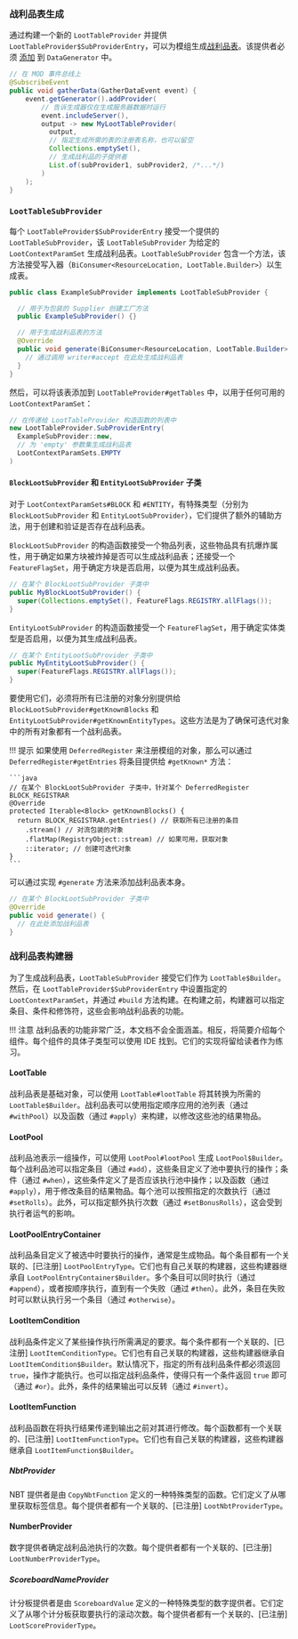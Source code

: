 ### 战利品表生成
通过构建一个新的 `LootTableProvider` 并提供 `LootTableProvider$SubProviderEntry`，可以为模组生成[战利品表][loottable]。该提供者必须 [添加][datagen] 到 `DataGenerator` 中。

```java
// 在 MOD 事件总线上
@SubscribeEvent
public void gatherData(GatherDataEvent event) {
    event.getGenerator().addProvider(
        // 告诉生成器仅在生成服务器数据时运行
        event.includeServer(),
        output -> new MyLootTableProvider(
          output,
          // 指定生成所需的表的注册表名称，也可以留空
          Collections.emptySet(),
          // 生成战利品的子提供者
          List.of(subProvider1, subProvider2, /*...*/)
        )
    );
}
```

### `LootTableSubProvider`
每个 `LootTableProvider$SubProviderEntry` 接受一个提供的 `LootTableSubProvider`，该 `LootTableSubProvider` 为给定的 `LootContextParamSet` 生成战利品表。`LootTableSubProvider` 包含一个方法，该方法接受写入器（`BiConsumer<ResourceLocation, LootTable.Builder>`）以生成表。

```java
public class ExampleSubProvider implements LootTableSubProvider {

  // 用于为包装的 Supplier 创建工厂方法
  public ExampleSubProvider() {}

  // 用于生成战利品表的方法
  @Override
  public void generate(BiConsumer<ResourceLocation, LootTable.Builder> writer) {
    // 通过调用 writer#accept 在此处生成战利品表
  }
}
```

然后，可以将该表添加到 `LootTableProvider#getTables` 中，以用于任何可用的 `LootContextParamSet`：

```java
// 在传递给 LootTableProvider 构造函数的列表中
new LootTableProvider.SubProviderEntry(
  ExampleSubProvider::new,
  // 为 'empty' 参数集生成战利品表
  LootContextParamSets.EMPTY
)
```

#### `BlockLootSubProvider` 和 `EntityLootSubProvider` 子类
对于 `LootContextParamSets#BLOCK` 和 `#ENTITY`，有特殊类型（分别为 `BlockLootSubProvider` 和 `EntityLootSubProvider`），它们提供了额外的辅助方法，用于创建和验证是否存在战利品表。

`BlockLootSubProvider` 的构造函数接受一个物品列表，这些物品具有抗爆炸属性，用于确定如果方块被炸掉是否可以生成战利品表；还接受一个 `FeatureFlagSet`，用于确定方块是否启用，以便为其生成战利品表。

```java
// 在某个 BlockLootSubProvider 子类中
public MyBlockLootSubProvider() {
  super(Collections.emptySet(), FeatureFlags.REGISTRY.allFlags());
}
```

`EntityLootSubProvider` 的构造函数接受一个 `FeatureFlagSet`，用于确定实体类型是否启用，以便为其生成战利品表。

```java
// 在某个 EntityLootSubProvider 子类中
public MyEntityLootSubProvider() {
  super(FeatureFlags.REGISTRY.allFlags());
}
```

要使用它们，必须将所有已注册的对象分别提供给 `BlockLootSubProvider#getKnownBlocks` 和 `EntityLootSubProvider#getKnownEntityTypes`。这些方法是为了确保可迭代对象中的所有对象都有一个战利品表。

!!! 提示
    如果使用 `DeferredRegister` 来注册模组的对象，那么可以通过 `DeferredRegister#getEntries` 将条目提供给 `#getKnown*` 方法：

    ```java
    // 在某个 BlockLootSubProvider 子类中，针对某个 DeferredRegister BLOCK_REGISTRAR
    @Override
    protected Iterable<Block> getKnownBlocks() {
      return BLOCK_REGISTRAR.getEntries() // 获取所有已注册的条目
        .stream() // 对流包装的对象
        .flatMap(RegistryObject::stream) // 如果可用，获取对象
        ::iterator; // 创建可迭代对象
    }
    ```

可以通过实现 `#generate` 方法来添加战利品表本身。

```java
// 在某个 BlockLootSubProvider 子类中
@Override
public void generate() {
  // 在此处添加战利品表
}
```

### 战利品表构建器
为了生成战利品表，`LootTableSubProvider` 接受它们作为 `LootTable$Builder`。然后，在 `LootTableProvider$SubProviderEntry` 中设置指定的 `LootContextParamSet`，并通过 `#build` 方法构建。在构建之前，构建器可以指定条目、条件和修饰符，这些会影响战利品表的功能。

!!! 注意
    战利品表的功能非常广泛，本文档不会全面涵盖。相反，将简要介绍每个组件。每个组件的具体子类型可以使用 IDE 找到。它们的实现将留给读者作为练习。

#### LootTable
战利品表是基础对象，可以使用 `LootTable#lootTable` 将其转换为所需的 `LootTable$Builder`。战利品表可以使用指定顺序应用的池列表（通过 `#withPool`）以及函数（通过 `#apply`）来构建，以修改这些池的结果物品。

#### LootPool
战利品池表示一组操作，可以使用 `LootPool#lootPool` 生成 `LootPool$Builder`。每个战利品池可以指定条目（通过 `#add`），这些条目定义了池中要执行的操作；条件（通过 `#when`），这些条件定义了是否应该执行池中操作；以及函数（通过 `#apply`），用于修改条目的结果物品。每个池可以按照指定的次数执行（通过 `#setRolls`）。此外，可以指定额外执行次数（通过 `#setBonusRolls`），这会受到执行者运气的影响。

#### LootPoolEntryContainer
战利品条目定义了被选中时要执行的操作，通常是生成物品。每个条目都有一个关联的、[已注册] `LootPoolEntryType`。它们也有自己关联的构建器，这些构建器继承自 `LootPoolEntryContainer$Builder`。多个条目可以同时执行（通过 `#append`），或者按顺序执行，直到有一个失败（通过 `#then`）。此外，条目在失败时可以默认执行另一个条目（通过 `#otherwise`）。

#### LootItemCondition
战利品条件定义了某些操作执行所需满足的要求。每个条件都有一个关联的、[已注册] `LootItemConditionType`。它们也有自己关联的构建器，这些构建器继承自 `LootItemCondition$Builder`。默认情况下，指定的所有战利品条件都必须返回 `true`，操作才能执行。也可以指定战利品条件，使得只有一个条件返回 `true` 即可（通过 `#or`）。此外，条件的结果输出可以反转（通过 `#invert`）。

#### LootItemFunction
战利品函数在将执行结果传递到输出之前对其进行修改。每个函数都有一个关联的、[已注册] `LootItemFunctionType`。它们也有自己关联的构建器，这些构建器继承自 `LootItemFunction$Builder`。

##### NbtProvider
NBT 提供者是由 `CopyNbtFunction` 定义的一种特殊类型的函数。它们定义了从哪里获取标签信息。每个提供者都有一个关联的、[已注册] `LootNbtProviderType`。

#### NumberProvider
数字提供者确定战利品池执行的次数。每个提供者都有一个关联的、[已注册] `LootNumberProviderType`。

##### ScoreboardNameProvider
计分板提供者是由 `ScoreboardValue` 定义的一种特殊类型的数字提供者。它们定义了从哪个计分板获取要执行的滚动次数。每个提供者都有一个关联的、[已注册] `LootScoreProviderType`。

[loottable]: ../../resources/server/loottables.md
[datagen]: ../index.md#data-providers
[registered]: ../../concepts/registries.md#registries-that-arent-forge-registries
